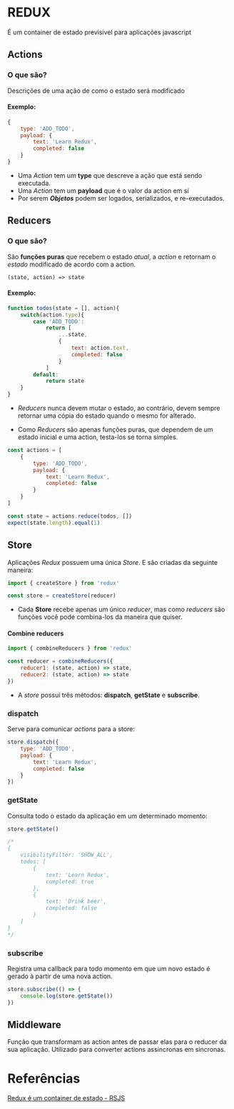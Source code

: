 # REDUX

É um container de estado previsivel para aplicações javascript

## Actions

### O que são?

Descrições de uma ação de como o estado será modificado

#### Exemplo:

```javascript
{
	type: 'ADD_TODO',
	payload: {
		text: 'Learn Redux',
		completed: false
	}
}
```

- Uma *Action* tem um **type** que descreve a ação que está sendo executada.
- Uma *Action* tem um **payload** que é o valor da action em sí
- Por serem ***Objetos*** podem ser logados, serializados, e re-executados.

## Reducers

### O que são?

São **funções puras** que recebem o estado *atual*, a *action* e retornam o *estado* modificado de acordo com a action.

```(state, action) => state```

#### Exemplo:

```javascript
function todos(state = [], action){
	switch(action.type){
		case 'ADD_TODO':
			return [
				...state,
				{
					text: action.text,
					completed: false
				}
			]
		default:
			return state
	}
}
```

- *Reducers* nunca devem mutar o estado, ao contrário, devem sempre retornar uma cópia do estado quando o mesmo for alterado.

- Como *Reducers* são apenas funções puras, que dependem de um estado inicial e uma action, testa-los se torna simples.

```javascript
const actions = [
	{
		type: 'ADD_TODO',
		payload: {
			text: 'Learn Redux',
			completed: false
		}
	}
]

const state = actions.reduce(todos, [])
expect(state.length).equal(1)
```

## Store

Aplicações *Redux* possuem uma única *Store*. E são criadas da seguinte maneira:

```javascript
import { createStore } from 'redux'

const store = createStore(reducer)
```

- Cada **Store** recebe apenas um único *reducer*, mas como *reducers* são funções você pode combina-los da maneira que quiser.

#### Combine reducers

```javascript
import { combineReducers } from 'redux'

const reducer = combineReducers({
	reducer1: (state, action) => state,
	reducer2: (state, action) => state
})
```
- A *store* possui três métodos: **dispatch**, **getState** e **subscribe**.

### dispatch

Serve para comunicar *actions* para a store:

```javascript
store.dispatch({
	type: 'ADD_TODO',
	payload: {
		text: 'Learn Redux',
		completed: false
	}
})
```
### getState

Consulta todo o estado da aplicação em um determinado momento:

```javascript
store.getState()

/*
{
	visibilityFilter: 'SHOW_ALL',
	todos: [
		{
			text: 'Learn Redux',
			completed: true
		},
		{
			text: 'Drink beer',
			completed: false
		}
	]
}
*/
```

### subscribe

Registra uma callback para todo momento em que um novo estado é gerado à partir de uma nova action.

```javascript
store.subscribe(() => {
	console.log(store.getState())
})
```

## Middleware

Função que transformam as action antes de passar elas para o reducer da sua aplicação.
Utilizado para converter actions assincronas em sincronas.

# Referências

[Redux é um container de estado - RSJS](https://www.youtube.com/watch?v=pFLglnx3zBw)
